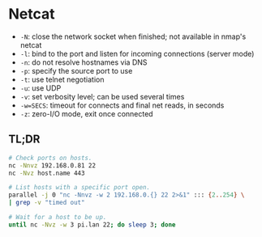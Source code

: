 # Netcat

- `-N`: close the network socket when finished; not available in nmap's netcat
- `-l`: bind to the port and listen for incoming connections (server mode)
- `-n`: do not resolve hostnames via DNS
- `-p`: specify the source port to use
- `-t`: use telnet negotiation
- `-u`: use UDP
- `-v`: set verbosity level; can be used several times
- `-w=SECS`: timeout for connects and final net reads, in seconds
- `-z`: zero-I/O mode, exit once connected

## TL;DR

```sh
# Check ports on hosts.
nc -Nnvz 192.168.0.81 22
nc -Nvz host.name 443

# List hosts with a specific port open.
parallel -j 0 "nc -Nnvz -w 2 192.168.0.{} 22 2>&1" ::: {2..254} \
| grep -v "timed out"

# Wait for a host to be up.
until nc -Nvz -w 3 pi.lan 22; do sleep 3; done
```
